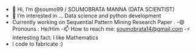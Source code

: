 - 👋 Hi, I’m @soumo99 / SOUMOBRATA MANNA (DATA SCIENTIST)
- 👀 I’m interested in ... Data science and python development
- Currently working on Sequential Pattern Mining Research Paper . 
-😄 Pronouns : He/Him
-📫 How to reach me: soumobrata14@gmail.com
-⚡ Interesting fact: I like Mathematics 
- I code to fabricate :)




<!---
soumo99/soumo99 is a ✨ special ✨ repository because its `README.md` (this file) appears on your GitHub profile.
You can click the Preview link to take a look at your changes.
--->
